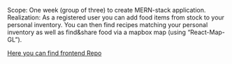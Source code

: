 Scope: One week (group of three) to create MERN-stack application.
Realization: As a registered user you can add food items from stock to your personal inventory. You can then find recipes matching your personal inventory as well as find&share food via a mapbox map (using “React-Map-GL”).

[Here you can find frontend Repo](https://github.com/jonasbee/project-3-client)
